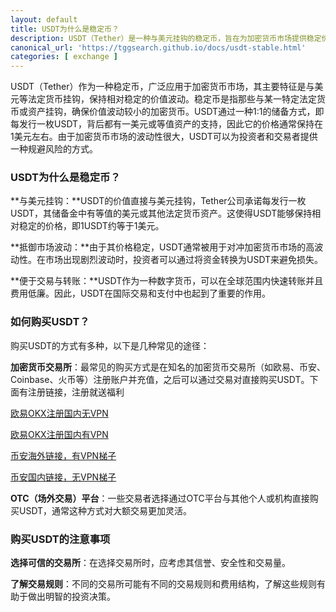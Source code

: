 ```yaml
---
layout: default
title: USDT为什么是稳定币？
description: USDT（Tether）是一种与美元挂钩的稳定币，旨在为加密货币市场提供稳定价值波动的工具。了解为什么USDT可以保持稳定以及如何通过交易所或OTC平台购买USDT。
canonical_url: 'https://tggsearch.github.io/docs/usdt-stable.html'
categories: [ exchange ]
---
```

USDT（Tether）作为一种稳定币，广泛应用于加密货币市场，其主要特征是与美元等法定货币挂钩，保持相对稳定的价值波动。稳定币是指那些与某一特定法定货币或资产挂钩，确保价值波动较小的加密货币。USDT通过一种1:1的储备方式，即每发行一枚USDT，背后都有一美元或等值资产的支持，因此它的价格通常保持在1美元左右。由于加密货币市场的波动性很大，USDT可以为投资者和交易者提供一种规避风险的方式。

### USDT为什么是稳定币？

**与美元挂钩：**USDT的价值直接与美元挂钩，Tether公司承诺每发行一枚USDT，其储备金中有等值的美元或其他法定货币资产。这使得USDT能够保持相对稳定的价格，即1USDT约等于1美元。

**抵御市场波动：**由于其价格稳定，USDT通常被用于对冲加密货币市场的高波动性。在市场出现剧烈波动时，投资者可以通过将资金转换为USDT来避免损失。

**便于交易与转账：**USDT作为一种数字货币，可以在全球范围内快速转账并且费用低廉。因此，USDT在国际交易和支付中也起到了重要的作用。

### 如何购买USDT？

购买USDT的方式有多种，以下是几种常见的途径：

**加密货币交易所**：最常见的购买方式是在知名的加密货币交易所（如欧易、币安、Coinbase、火币等）注册账户并充值，之后可以通过交易对直接购买USDT。下面有注册链接，注册就送福利

[欧易OKX注册国内无VPN ](./302.html?target=https://www.okx.com/join/betrys)

[欧易OKX注册国内有VPN ](./302.html?target=https://www.ouxyi.link/join/betrys)

[币安海外链接，有VPN梯子](./302.html?target=https://www.binance.com/join?ref==betrys)

[币安国内链接，无VPN梯子](./302.html?target=https://www.suitechsui.us/join?ref=betrys) 

**OTC（场外交易）平台**：一些交易者选择通过OTC平台与其他个人或机构直接购买USDT，通常这种方式对大额交易更加灵活。

### 购买USDT的注意事项

**选择可信的交易所**：在选择交易所时，应考虑其信誉、安全性和交易量。

**了解交易规则**：不同的交易所可能有不同的交易规则和费用结构，了解这些规则有助于做出明智的投资决策。



